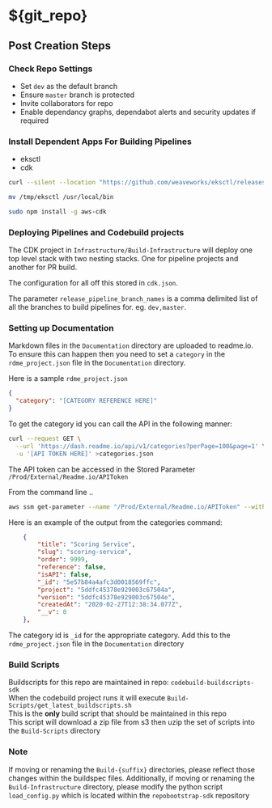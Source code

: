 # ${git_repo}

## Post Creation Steps

### Check Repo Settings

* Set `dev` as the default branch
* Ensure `master` branch is protected
* Invite collaborators for repo
* Enable dependancy graphs, dependabot alerts and security updates if required

### Install Dependent Apps For Building Pipelines

* eksctl
* cdk

```bash
curl --silent --location "https://github.com/weaveworks/eksctl/releases/latest/download/eksctl_$(uname -s)_amd64.tar.gz" | tar xz -C /tmp

mv /tmp/eksctl /usr/local/bin

sudo npm install -g aws-cdk
```

### Deploying Pipelines and Codebuild projects

The CDK project in `Infrastructure/Build-Infrastructure` will deploy one top level stack with two nesting stacks. One for pipeline projects and another for PR build.

The configuration for all off this stored in `cdk.json`.

The parameter `release_pipeline_branch_names` is a comma delimited list of all the branches to build pipelines for.  eg. `dev,master`.


### Setting up Documentation

Markdown files in the `Documentation` directory are uploaded to readme.io.
To ensure this can happen then you need to set a `category` in the `rdme_project.json` file in the `Documentation` directory.

Here is a sample `rdme_project.json`

```json
{
  "category": "[CATEGORY REFERENCE HERE]"
}
```

To get the category id you can call the API in the following manner:

```bash
curl --request GET \
  --url 'https://dash.readme.io/api/v1/categories?perPage=100&page=1' \
  -u '[API TOKEN HERE]' >categories.json
```

The API token can be accessed in the Stored Parameter `/Prod/External/Readme.io/APIToken`

From the command line ..

```bash
aws ssm get-parameter --name "/Prod/External/Readme.io/APIToken" --with-decryption --query "Parameter.Value" --output text
```

Here is an example of the output from the categories command:

```json
    {
        "title": "Scoring Service",
        "slug": "scoring-service",
        "order": 9999,
        "reference": false,
        "isAPI": false,
        "_id": "5e57b84a4afc3d0018569ffc",
        "project": "5ddfc45378e929003c67504a",
        "version": "5ddfc45378e929003c67504e",
        "createdAt": "2020-02-27T12:38:34.077Z",
        "__v": 0
    },
```

The category id is `_id` for the appropriate category. Add this to the `rdme_project.json` file in the `Documentation` directory

### Build Scripts

Buildscripts for this repo are maintained in repo: `codebuild-buildscripts-sdk`\
When the codebuild project runs it will execute `Build-Scripts/get_latest_buildscripts.sh`\
​This is the **only** build script that should be maintained in this repo\
​This script will download a zip file from s3 then uzip the set of scripts into the `Build-Scripts` directory

### Note

If moving or renaming the `Build-{suffix}` directories, please reflect those changes within the buildspec files. Additionally, if moving or renaming the `Build-Infrastructure` directory, please modify the python script `load_config.py` which is located within the `repobootstrap-sdk` repository
